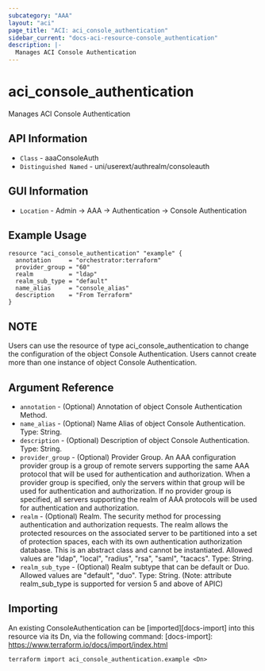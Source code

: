 ```yaml
---
subcategory: "AAA"
layout: "aci"
page_title: "ACI: aci_console_authentication"
sidebar_current: "docs-aci-resource-console_authentication"
description: |-
  Manages ACI Console Authentication
---
```


# aci_console_authentication #

Manages ACI Console Authentication

## API Information ##

* `Class` - aaaConsoleAuth
* `Distinguished Named` - uni/userext/authrealm/consoleauth

## GUI Information ##

* `Location` - Admin -> AAA -> Authentication -> Console Authentication


## Example Usage ##

```hcl
resource "aci_console_authentication" "example" {
  annotation     = "orchestrator:terraform"
  provider_group = "60"
  realm          = "ldap"
  realm_sub_type = "default"
  name_alias     = "console_alias"
  description    = "From Terraform"
}
```

## NOTE ##
Users can use the resource of type aci_console_authentication to change the configuration of the object Console Authentication. Users cannot create more than one instance of object Console Authentication.

## Argument Reference ##

* `annotation` - (Optional) Annotation of object Console Authentication Method.
* `name_alias` - (Optional) Name Alias of object Console Authentication. Type: String.
* `description` - (Optional) Description of object Console Authentication. Type: String.
* `provider_group` - (Optional) Provider Group. An AAA configuration provider group is a group of remote servers supporting the same AAA protocol that will be used for authentication and authorization. When a provider group is specified, only the servers within that group will be used for authentication and authorization. If no provider group is specified, all servers supporting the realm of AAA protocols will be used for authentication and authorization.
* `realm` - (Optional) Realm. The security method for processing authentication and authorization requests. The realm allows the protected resources on the associated server to be partitioned into a set of protection spaces, each with its own authentication authorization database. This is an abstract class and cannot be instantiated. Allowed values are "ldap", "local", "radius", "rsa", "saml", "tacacs". Type: String.
* `realm_sub_type` - (Optional) Realm subtype that can be default or Duo. Allowed values are "default", "duo". Type: String. (Note: attribute realm_sub_type is supported for version 5 and above of APIC)


## Importing ##

An existing ConsoleAuthentication can be [imported][docs-import] into this resource via its Dn, via the following command:
[docs-import]: https://www.terraform.io/docs/import/index.html


```
terraform import aci_console_authentication.example <Dn>
```